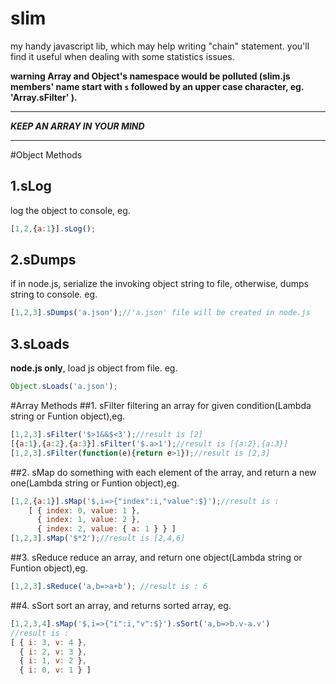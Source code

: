 slim
====

my handy javascript lib, which may help writing "chain" statement. you'll find it useful when dealing with some statistics issues.

**warning Array and Object's namespace would be polluted (slim.js members' name start with `s` followed by an upper case character, eg. 'Array.sFilter' ).**
*****************************
***KEEP AN ARRAY IN YOUR MIND***
*****************************

#Object Methods
## 1.sLog
log the object to console, eg.

```javascript
[1,2,{a:1}].sLog();
```
## 2.sDumps
if in node.js, serialize the invoking object string to file, 
otherwise, dumps string to console.
eg.

```javascript
[1,2,3].sDumps('a.json');//'a.json' file will be created in node.js
```
## 3.sLoads
**node.js only**, load js object from file.
eg.

```javascript
Object.sLoads('a.json');
```

#Array Methods
##1. sFilter
filtering an array for given condition(Lambda string or Funtion object),eg.

```javascript
[1,2,3].sFilter('$>1&&$<3');//result is [2]
[{a:1},{a:2},{a:3}].sFilter('$.a>1');//result is [{a:2},{a:3}]
[1,2,3].sFilter(function(e){return e>1});//result is [2,3]
```
##2. sMap
do something with each element of the array, and return a new one(Lambda string or Funtion object),eg.

```javascript
[1,2,{a:1}].sMap('$,i=>{"index":i,"value":$}');//result is :
	[ { index: 0, value: 1 },
	  { index: 1, value: 2 },
	  { index: 2, value: { a: 1 } } ]
[1,2,3].sMap('$*2');//result is [2,4,6]
```
##3. sReduce
reduce an array, and return one object(Lambda string or Funtion object),eg.

```javascript
[1,2,3].sReduce('a,b=>a+b'); //result is : 6
```
##4. sSort
sort an array, and returns sorted array, eg.

```javascript
[1,2,3,4].sMap('$,i=>{"i":i,"v":$}').sSort('a,b=>b.v-a.v') 
//result is : 
[ { i: 3, v: 4 },
  { i: 2, v: 3 },
  { i: 1, v: 2 },
  { i: 0, v: 1 } ]
```